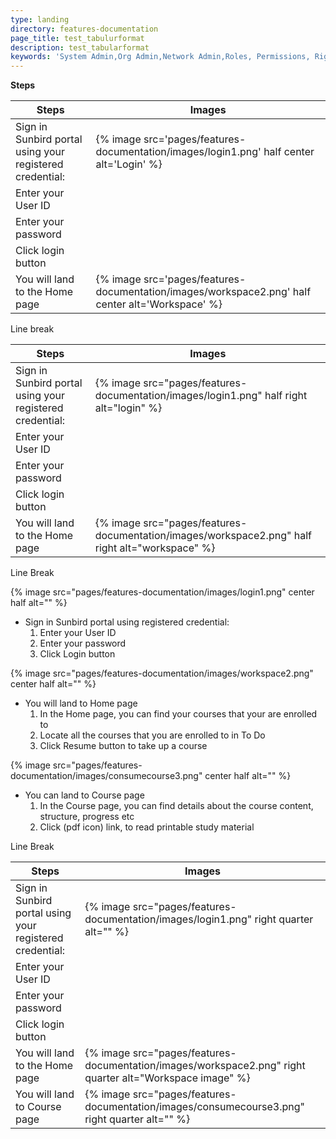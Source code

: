 ```yaml
---
type: landing
directory: features-documentation
page_title: test_tabulurformat
description: test_tabularformat
keywords: 'System Admin,Org Admin,Network Admin,Roles, Permissions, Rights'
---
```


**Steps**

Steps   												  | Images
----------------------------------------------------------|--------
Sign in Sunbird portal using your registered credential:  | {% image src='pages/features-documentation/images/login1.png' half center alt='Login' %}
Enter your User ID                                        | 
Enter your password       								  |             
Click login button         								  |              
You will land to the Home page    					      | {% image src='pages/features-documentation/images/workspace2.png' half     center alt='Workspace' %}







Line break

Steps   													| Images
------------------------------------------------------------|-----------------------------------------------
Sign in Sunbird portal using your registered credential:	| {% image src="pages/features-documentation/images/login1.png" half right alt="login" %}
Enter your User ID       									| 
Enter your password     									|
Click login button         									| 
You will land to the Home page        						| {% image src="pages/features-documentation/images/workspace2.png" half right alt="workspace" %}








Line Break

{% image src="pages/features-documentation/images/login1.png" center half alt="" %}

- Sign in Sunbird portal using registered credential:
    1. Enter your User ID
    1. Enter your password
    1. Click Login button

{% image src="pages/features-documentation/images/workspace2.png" center half alt=""  %}

- You will land to Home page
    1. In the Home page, you can find your courses that your are enrolled to
    1. Locate all the courses that you are enrolled to in To Do
    1. Click Resume button to take up a course

{% image src="pages/features-documentation/images/consumecourse3.png" center half alt=""  %}

- You can land to Course page
    1. In the Course page, you can find details about the course content, structure, progress etc
    1. Click (pdf icon) link, to read printable study material
    
    
    
    



Line Break

Steps   													| Images
------------------------------------------------------------|-----------------------------------------------
Sign in Sunbird portal using your registered credential:	| {% image src="pages/features-documentation/images/login1.png" right quarter alt="" %}
Enter your User ID       									| 
Enter your password     									|
Click login button         									| 
You will land to the Home page        						| {% image src="pages/features-documentation/images/workspace2.png" right quarter alt="Workspace image" %}
You will land to Course page                                | {% image src="pages/features-documentation/images/consumecourse3.png" right quarter alt="" %}



